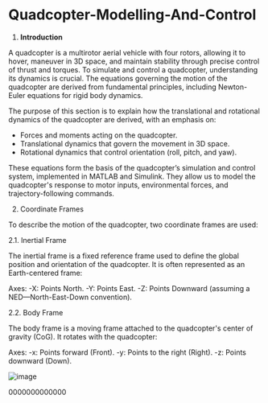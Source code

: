 # Quadcopter-Modelling-And-Control

1. **Introduction**

A quadcopter is a multirotor aerial vehicle with four rotors, allowing it to hover, maneuver in 3D space, and maintain stability through precise control of thrust and torques. To simulate and control a quadcopter, understanding its dynamics is crucial. The equations governing the motion of the quadcopter are derived from fundamental principles, including Newton-Euler equations for rigid body dynamics.

The purpose of this section is to explain how the translational and rotational dynamics of the quadcopter are derived, with an emphasis on:

- Forces and moments acting on the quadcopter.
- Translational dynamics that govern the movement in 3D space.
- Rotational dynamics that control orientation (roll, pitch, and yaw).

These equations form the basis of the quadcopter’s simulation and control system, implemented in MATLAB and Simulink. They allow us to model the quadcopter's response to motor inputs, environmental forces, and trajectory-following commands.

2. Coordinate Frames

To describe the motion of the quadcopter, two coordinate frames are used:

2.1. Inertial Frame

The inertial frame is a fixed reference frame used to define the global position and orientation of the quadcopter. It is often represented as an Earth-centered frame:

Axes:
-X: Points North.
-Y: Points East.
-Z: Points Downward (assuming a NED—North-East-Down convention).

2.2. Body Frame

The body frame is a moving frame attached to the quadcopter's center of gravity (CoG). It rotates with the quadcopter:

Axes:
-x: Points forward (Front).
-y: Points to the right (Right).
-z: Points downward (Down).

![image](https://github.com/user-attachments/assets/cbfe1ada-4564-4407-b615-ef6fba6dec0b)

0000000000000
